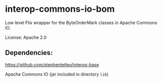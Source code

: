 # interop-commons-io-bom

Low level Flix wrapper for the ByteOrderMark classes in Apache Commons IO.

License: Apache 2.0

## Dependencies:

https://github.com/stephentetley/interop-base

Apache Commons IO (jar included in directory `lib`)

